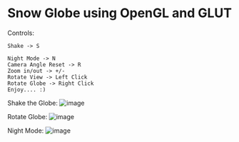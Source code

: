 # Snow Globe using OpenGL and GLUT

Controls:

    Shake -> S
    
    Night Mode -> N
    Camera Angle Reset -> R
    Zoom in/out -> +/-
    Rotate View -> Left Click
    Rotate Globe -> Right Click  
    Enjoy.... :)

Shake the Globe:
![image](https://github.com/user-attachments/assets/b4e8e5e4-acd0-4b0f-9f43-974fe349faee)

Rotate Globe:
![image](https://github.com/user-attachments/assets/23b8a3ad-38bd-465e-bb79-13718deda42d)

Night Mode:
![image](https://github.com/user-attachments/assets/4b46d317-9c30-4c31-a6f0-9644f0a1197d)

